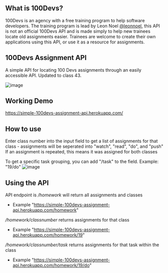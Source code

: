 ## What is 100Devs?
100Devs is an agency with a free training program to help software developers. The training program is lead by Leon Noel [@leonnoel](https://twitter.com/leonnoel), this API is not an official 100Devs API and is made simply to help new trainees locate old assignments easier. Trainees are welcome to create their own applications using this API, or use it as a resource for assignments.

## 100Devs Assignment API
A simple API for locating 100 Devs assignments through an easily accessible API. Updated to class 43.

![image](https://user-images.githubusercontent.com/44350021/177888333-15bf6a5e-5421-43a4-a025-d4f94be791f4.png)
 
## Working Demo
https://simple-100devs-assignment-api.herokuapp.com/

## How to use
Enter class number into the input field to get a list of assignments for that class - assignments will be seperated into "watch", "read", "do", and "push"
If an assignment is repeated, this means it was assigned for both classes

To get a specific task grouping, you can add "/task" to the field. Example: "19/do" 
![image](https://user-images.githubusercontent.com/44350021/177889336-666a0c08-86e2-4363-bfdf-9da93a648784.png)

## Using the API
API endpoint is _/homework_ will return all assignments and classes
  * Example "https://simple-100devs-assignment-api.herokuapp.com/homework"

_/homework/classnumber_ returns assignments for that class 
  * Example "https://simple-100devs-assignment-api.herokuapp.com/homework/19"

_/homework/classnumber/task_ returns assignments for that task within the class 
  * Example "https://simple-100devs-assignment-api.herokuapp.com/homework/19/do"
